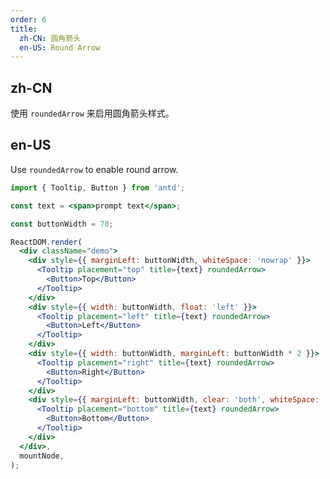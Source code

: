 ```yaml
---
order: 6
title:
  zh-CN: 圆角箭头
  en-US: Round Arrow
---
```


## zh-CN

使用 `roundedArrow` 来启用圆角箭头样式。

## en-US

Use `roundedArrow` to enable round arrow.

```jsx
import { Tooltip, Button } from 'antd';

const text = <span>prompt text</span>;

const buttonWidth = 70;

ReactDOM.render(
  <div className="demo">
    <div style={{ marginLeft: buttonWidth, whiteSpace: 'nowrap' }}>
      <Tooltip placement="top" title={text} roundedArrow>
        <Button>Top</Button>
      </Tooltip>
    </div>
    <div style={{ width: buttonWidth, float: 'left' }}>
      <Tooltip placement="left" title={text} roundedArrow>
        <Button>Left</Button>
      </Tooltip>
    </div>
    <div style={{ width: buttonWidth, marginLeft: buttonWidth * 2 }}>
      <Tooltip placement="right" title={text} roundedArrow>
        <Button>Right</Button>
      </Tooltip>
    </div>
    <div style={{ marginLeft: buttonWidth, clear: 'both', whiteSpace: 'nowrap' }}>
      <Tooltip placement="bottom" title={text} roundedArrow>
        <Button>Bottom</Button>
      </Tooltip>
    </div>
  </div>,
  mountNode,
);
```

<style>
.code-box-demo .demo {
  overflow: auto;
}
.code-box-demo .ant-btn {
  margin-right: 8px;
  margin-bottom: 8px;
}
.code-box-demo .ant-btn-rtl {
  margin-right: 0;
  margin-left: 8px;
  margin-bottom: 8px;
}
#components-tooltip-demo-rounded-arrow .ant-btn {
  width: 70px;
  text-align: center;
  padding: 0;
}
</style>
